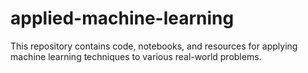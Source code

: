 # applied-machine-learning
This repository contains code, notebooks, and resources for applying machine learning techniques to various real-world problems.
